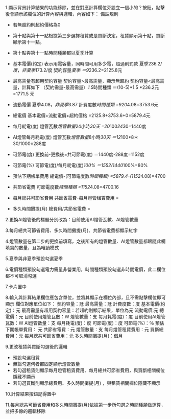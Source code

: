 1.顯示背景計算結果的功能移除，並在對應計算欄位旁設立一個小的？按鈕，點擊後會顯示該欄位的計算內容與邏輯，內容如下：
備註規則
- 若無超約則超約價格為0
- 第十點與第十一點根據第三步選擇租賃或是買斷決定，租賃顯示第十點，買斷顯示第十一點。
- 第十點與第十一點時間種類都以夏季計算

- 基本電價(約定)
表示用電容量，同時間可用多少電，超過則罰款
夏季236.2$/度，非夏季173.2$/度
契約容量*夏季
＝9*236.2=2125.8元

- 最高需量有超用契約容量
契約容量>最高需量，顯示無超約
契約容量<最高需量，計算如下
（契約需量-最高需量）*1.5*時間種類
＝(10-5)*1.5 *236.2元=1771.5 元

- 流動電價
夏季4.08$，非夏季3.87$
計費度數*時間種類
=920*4.08=3753.6元

- 總電價
基本電價+流動電價+超約價格
=2125.8+3753.6+0=5879.4元

- 每月耗電(度)
燈管瓦數*燈管數量*24小時*30天
=20*100*24*30=1440度

- AI燈管每月耗電(度)
燈管瓦數*燈管數量*8小時*30天
＝12*100*8＊30/1000=288度

- 可節電(度)
更換前-更換後=共可節電(度)
＝1440度-288度=1152度


- 可節電(%)
可節電(度)/每月耗電(度)*100%
＝1552/1440*100%=80%

- 預估下期帳單費用
總電價-(可節電度數*時間種類)
=5879.4-(1152*4.08)=4700

- 共節省電費
可節電度數*時間種類
=1152*4.08=4700.16

- 每月總共可節省費用
共節省電費-每月燈管租賃費用
= 


- 多久時間攤提(月)
總費用/共節省電費
= 

2.更換AI燈管後的標題分別改為：目前使用AI燈管瓦數、AI燈管數量

3.每月總共可節省費用、多久時間攤提(月)、共節省電費都顯示紅字

4.燈管數量在第二步的更換前填寫，之後所有的燈管數量、AI燈管數量都跟隨此欄填寫的數量，且為唯讀模式

5.夏季與非夏季預設勾選夏季

6.電價種類預設勾選電力需量非營業用，時間種類預設勾選非時間電價，此二欄位都不可取消勾選

7.卡片置中

8.輸入與計算結果欄位應包含單位，並將其顯示在欄位內部，且不需點擊欄位即可顯示
欄位對應單位如下：
契約容量：瓩
最高需量：瓩
計費度數：度
基本電價(約定)：元
最高需量有超用契約容量：若超約則顯示結果，單位為元
流動電價:元
總電價：元
目前使用燈管瓦數：Ｗ
燈管數量：支
每月耗電(度)：度
目前使用AI燈管瓦數：Ｗ
AI燈管數量：支
每月耗電(度)：度
可節電(度)：度
可節電(%)：％
預估下期帳單費用： 元
共節省電費：元
燈管數量：支
每月燈管租賃費用：元
買斷總費用：元
每月總共可節省費用：元
多久時間攤提(月)：個月

9.更改租賃與買斷勾選後的邏輯
- 預設勾選租賃
- 無論勾選何者都固定顯示燈管數量
- 若勾選租賃則顯示每月燈管租賃費用、每月總共可節省費用，與買斷相關欄位隱藏不顯示
- 若勾選買斷則顯示總費用、多久時間攤提(月) ，與租賃相關欄位隱藏不顯示

10.計算結果按鈕記得置中

11.每月總共可節省費用和多久時間攤提(月)依據第一步所勾選之時間種類做運算，並把多餘的邏輯移除